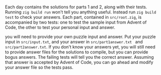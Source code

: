 Each day contains the solutions for parts 1 and 2, along with their tests.
Running `zig build run` won't tell you anything useful.
Instead run `zig build test` to check your answers.
Each part, contained in `src/root.zig`, is accompanied by two tests:
one to test the sample input from Advent of Code,
the other to test your personal input and answer.

you will need to provide your own puzzle input and answer.
Put your puzzle input in `src/input.txt`,
and your answer in `src/part1answer.txt ` and `src/part2answer.txt`.
If you don't know your answers yet, you will still need to provide answer files for the solutions to compile,
but you can provide bogus answers.
The failing tests will tell you the correct answer.
Assuming that answer is accepted by Advent of Code,
you can go ahead and modify your answer file so the tests pass.
